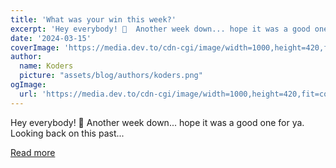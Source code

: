 ```yaml
---
title: 'What was your win this week?'
excerpt: 'Hey everybody! 👋  Another week down... hope it was a good one for ya.  Looking back on this past...'
date: '2024-03-15'
coverImage: 'https://media.dev.to/cdn-cgi/image/width=1000,height=420,fit=cover,gravity=auto,format=auto/https%3A%2F%2Fdev-to-uploads.s3.amazonaws.com%2Fuploads%2Farticles%2Fbqiwx7vgxivwj8ck1o9d.jpg'
author:
  name: Koders
  picture: "assets/blog/authors/koders.png"
ogImage:
  url: 'https://media.dev.to/cdn-cgi/image/width=1000,height=420,fit=cover,gravity=auto,format=auto/https%3A%2F%2Fdev-to-uploads.s3.amazonaws.com%2Fuploads%2Farticles%2Fbqiwx7vgxivwj8ck1o9d.jpg'
---
```


Hey everybody! 👋  Another week down... hope it was a good one for ya.  Looking back on this past...

[Read more](https://dev.to/devteam/what-was-your-win-this-week-4pe5)
